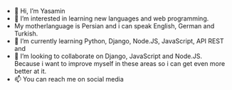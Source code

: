 - 👋 Hi, I’m Yasamin
- 👀 I’m interested in learning new languages and web programming.
- My motherlanguage is Persian and i can speak English, German and Turkish.
- 🌱 I’m currently learning Python, Django, Node.JS, JavaScript, API REST and 
- 💞️ I’m looking to collaborate on Django, JavaScript and Node.JS. Because i want to improve myself in these areas so i can get even more better at it.
- 📫 You can reach me on social media

<!---
inomisay/inomisay is a ✨ special ✨ repository because its `README.md` (this file) appears on your GitHub profile.
You can click the Preview link to take a look at your changes.
--->
